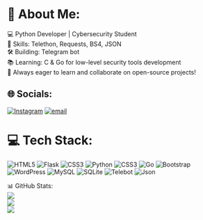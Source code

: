 # 💫 About Me:
💻 Python Developer | Cybersecurity Student<br>🔧 Skills: Telethon, Requests, BS4, JSON<br>🛠️ Building: Telegram bot<br>📚 Learning: C & Go for low-level security tools development<br>🚀 Always eager to learn and collaborate on open-source projects!


## 🌐 Socials:
[![Instagram](https://img.shields.io/badge/Instagram-%23E4405F.svg?logo=Instagram&logoColor=white)](https://instagram.com/gray.identity) [![email](https://img.shields.io/badge/Email-D14836?logo=gmail&logoColor=white)](mailto:erfanbidel54@gmail.com) 

# 💻 Tech Stack:
![HTML5](https://img.shields.io/badge/html5-%23E34F26.svg?style=for-the-badge&logo=html5&logoColor=white) ![Flask](https://img.shields.io/badge/flask-white.svg?style=for-the-badge&logo=flask&logoColor=black) ![CSS3](https://img.shields.io/badge/css3-%231572B6.svg?style=for-the-badge&logo=css3&logoColor=white) ![Python](https://img.shields.io/badge/python-3670A0?style=for-the-badge&logo=python&logoColor=ffdd54) ![CSS3](https://img.shields.io/badge/css3-%231572B6.svg?style=for-the-badge&logo=css3&logoColor=white) ![Go](https://img.shields.io/badge/go-%2300ADD8.svg?style=for-the-badge&logo=go&logoColor=white) ![Bootstrap](https://img.shields.io/badge/bootstrap-%238511FA.svg?style=for-the-badge&logo=bootstrap&logoColor=white) ![WordPress](https://img.shields.io/badge/WordPress-%23117AC9.svg?style=for-the-badge&logo=WordPress&logoColor=white) ![MySQL](https://img.shields.io/badge/mysql-4479A1.svg?style=for-the-badge&logo=mysql&logoColor=white) ![SQLite](https://img.shields.io/badge/sqlite-%2307405e.svg?style=for-the-badge&logo=sqlite&logoColor=white) ![Telebot](
https://img.shields.io/badge/telebot-%230088cc.svg?style=for-the-badge&logo=telegram&logoColor=white) ![Json](https://img.shields.io/badge/json-%23FFDD00.svg?style=for-the-badge&logo=json&logoColor=white)

📊 GitHub Stats:<br/>
![](https://github-readme-stats.vercel.app/api?username=scripted-seer&theme=dark&hide_border=true&include_all_commits=false&count_private=false)<br/>
![](https://github-readme-streak-stats.herokuapp.com/?user=scripted-seer&theme=dark&hide_border=true)<br/>
![](https://github-readme-stats.vercel.app/api/top-langs/?username=scripted-seer&theme=dark&hide_border=true&include_all_commits=false&count_private=false&layout=compact)

<!-- Proudly created with GPRM ( https://gprm.itsvg.in ) -->
